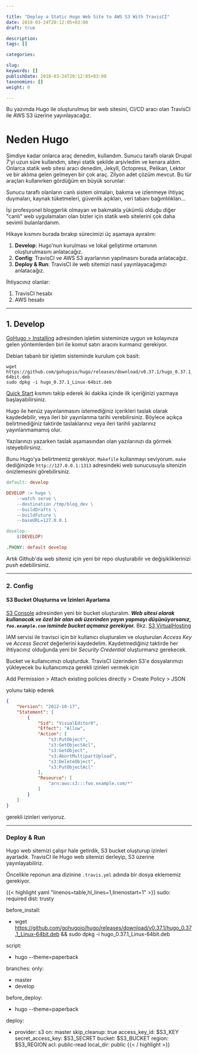 ```yaml
---

title: "Deploy a Static Hugo Web Site to AWS S3 With TravisCI"
date: 2018-03-24T20:12:05+03:00
draft: true

description: 
tags: []

categories:

slug: 
keywords: []
publishDate: 2018-03-24T20:12:05+03:00
taxonomies: []
weight: 0

---
```


Bu yazımda Hugo ile oluşturulmuş bir web sitesini, CI/CD aracı olan TravisCI ile 
AWS S3 üzerine yayınlayacağız.

# Neden Hugo

Şimdiye kadar onlarca araç denedim, kullandım. Sunucu taraflı olarak Drupal 7'yi
uzun süre kullandım, siteyi statik şekilde arşivledim ve kenara aldım. Onlarca
statik web sitesi aracı denedim, Jekyll, Octopress, Pelikan, Lektor ve bir aklıma
gelen gelmeyen bir çok araç. Zilyon adet çözüm mevcut. Bu tür araçları kullanırken
gördüğüm en büyük sorunlar:

Sunucu taraflı olanların canlı sistem olmaları, bakıma ve izlenmeye ihtiyaç
duymaları, kaynak tüketmeleri, güvenlik açıkları, veri tabanı bağımlılıkları…

İşi profesyonel bloggerlık olmayan ve bakmakla yükümlü olduğu diğer "canlı"
web uygulamaları olan bizler için statik web sitelerini çok daha sevimli bulanlardanım.

Hikaye kısmını burada bırakıp sürecimizi üç aşamaya ayıralım:

1. **Develop**:
    Hugo'nun kurulması ve lokal geliştirme ortamının oluşturulmasını anlatacağız.
1. **Config**: TravisCI ve AWS S3 ayarlarının yapılmasını burada anlatacağız.
1. **Deploy & Run**: TravisCI ile web sitemizi nasıl yayınlayacağımızı anlatacağız.

İhtiyacınız olanlar:

1. TravisCI hesabı
2. AWS hesabı

---

## 1. Develop

[GoHugo > Installing](https://gohugo.io/getting-started/installing/) adresinden
işletim sisteminize uygun ve kolayınıza gelen yöntemlerden biri ile komut satırı
aracını kurmanız gerekiyor.

Debian tabanlı bir işletim sisteminde kurulum çok basit:

```shell
wget https://github.com/gohugoio/hugo/releases/download/v0.37.1/hugo_0.37.1_Linux-64bit.deb
sudo dpkg -i hugo_0.37.1_Linux-64bit.deb
```

[Quick Start](https://gohugo.io/getting-started/quick-start/) kısmını takip ederek
iki dakika içinde ilk içeriğinizi yazmaya başlayabilirsiniz.

Hugo ile henüz yayınlanmasını istemediğiniz içerikleri taslak olarak kaydedebilir,
veya ileri bir yayınlanma tarihi verebilirsiniz. Böylece açıkça belirtmediğiniz
taktirde taslaklarınız veya ileri tarihli yazılarınız yayınlanmamamış olur.

Yazılarınızı yazarken taslak aşamasından olan yazılarınızı da görmek
isteyebilirsiniz.

Bunu Hugo'ya belirtmemiz gerekiyor. `Makefile` kullanmayı seviyorum. `make`
dediğinizde `http://127.0.0.1:1313` adresindeki web sunucusuyla sitenizin
önizlemesini görebilirsiniz.

```Makefile
default: develop

DEVELOP := hugo \
    --watch serve \
    --destination /tmp/blog_dev \
    --buildDrafts \
    --buildFuture \
    --baseURL=127.0.0.1

develop:
    $(DEVELOP)

.PHONY: default develop
```

Artık Github'da web siteniz için yeni bir repo oluşturabilir ve değişikliklerinizi
*push* edebilirsiniz.

---

### 2. Config

#### S3 Bucket Oluşturma ve İzinleri Ayarlama

[S3 Console](https://s3.console.aws.amazon.com/s3/home) adresinden yeni bir bucket
oluşturalım. **_Web sitesi olarak kullanacak ve özel bir alan adı üzerinden yayın yapmayı düşünüyorsanız, `foo.example.com` isminde bucket açmanız gerekiyor._** Bkz.
[S3 VirtualHosting](https://docs.aws.amazon.com/AmazonS3/latest/dev/VirtualHosting.html)

IAM servisi ile travisci için bir kullanıcı oluşturalım ve oluşturulan _Access Key_ 
ve _Access Secret_ değerlerini kaydedelim. Kaydetmediğiniz taktirde her ihtiyacınız olduğunda yeni bir _Security Credential_ oluşturmanız gerekecek.

Bucket ve kullanıcımızı oluşturduk. TravisCI üzerinden S3'e dosyalarımızı
yükleyecek bu kullanıcımıza gerekli izinleri vermek için

Add Permission > Attach existing policies directly > Create Policy > JSON

yolunu takip ederek

```json
{
    "Version": "2012-10-17",
    "Statement": [
        {
            "Sid": "VisualEditor0",
            "Effect": "Allow",
            "Action": [
                "s3:PutObject",
                "s3:GetObjectAcl",
                "s3:GetObject",
                "s3:AbortMultipartUpload",
                "s3:DeleteObject",
                "s3:PutObjectAcl"
            ],
            "Resource": [
                "arn:aws:s3:::foo.example.com/*"
            ]
        }
    ]
}
```

gerekli izinleri veriyoruz.

---

### Deploy & Run

Hugo web sitemizi çalışır hale getirdik, S3 bucket oluşturup izinleri ayarladık.
TravisCI ile Hugo web sitemizi derleyip, S3 üzerine yayınlayabiliriz.

Öncelikle reponun ana dizinine `.travis.yml` adında bir dosya eklememiz gerekiyor.



{{< highlight yaml "linenos=table,hl_lines=1,linenostart=1" >}}
sudo: required
dist: trusty

before_install:
  - wget https://github.com/gohugoio/hugo/releases/download/v0.37.1/hugo_0.37.1_Linux-64bit.deb && sudo dpkg -i hugo_0.37.1_Linux-64bit.deb

script:
  - hugo --theme=paperback

branches:
  only:
  - master
  - develop

before_deploy:
  - hugo --theme=paperback

deploy:
  - provider: s3
    on: master
    skip_cleanup: true
    access_key_id: $S3_KEY
    secret_access_key: $S3_SECRET
    bucket: $S3_BUCKET
    region: $S3_REGION
    acl: public-read
    local_dir: public
{{< / highlight >}}
